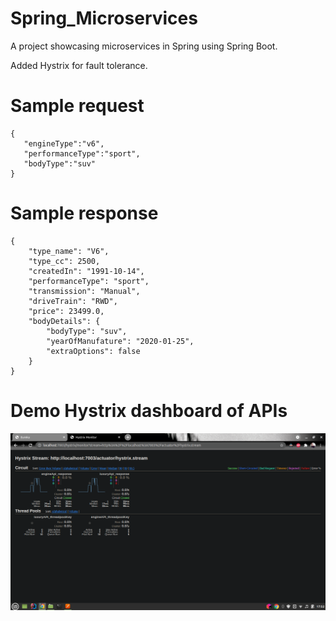 # Spring_Microservices
 A project showcasing microservices in Spring using Spring Boot.
 
 Added Hystrix for fault tolerance.
 
 # Sample request
 ```
 {
    "engineType":"v6",
    "performanceType":"sport",
    "bodyType":"suv"
}
 ```
 
 # Sample response
```
{
    "type_name": "V6",
    "type_cc": 2500,
    "createdIn": "1991-10-14",
    "performanceType": "sport",
    "transmission": "Manual",
    "driveTrain": "RWD",
    "price": 23499.0,
    "bodyDetails": {
        "bodyType": "suv",
        "yearOfManufature": "2020-01-25",
        "extraOptions": false
    }
}
``` 

# Demo Hystrix dashboard of APIs

![alt text](https://github.com/kelvin-keegen/Spring_Microservices/blob/main/Screenshots/Screenshot%20from%202021-10-14%2017-52-42.png?raw=true)
